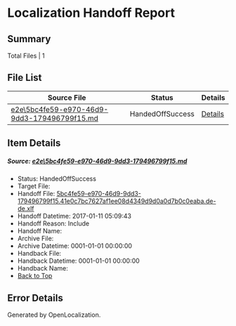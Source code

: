 # <a name='report-top'></a> Localization Handoff Report

## Summary
 Total Files | 1

## File List
 Source File | Status | Details 
 ----------- | ------ | ------- 
 [e2e\5bc4fe59-e970-46d9-9dd3-179496799f15.md](https://github.com/OpenLocalizationTestOrg/ol-test0/blob/dc4a1f049d76ff1a8f358731970f033a14de05a2/e2e/5bc4fe59-e970-46d9-9dd3-179496799f15.md) | HandedOffSuccess | [Details](#81620d73437d500bd3747aa52c3b9426e9767a901)

## Item Details
##### <a name='81620d73437d500bd3747aa52c3b9426e9767a901'></a> Source: [e2e\5bc4fe59-e970-46d9-9dd3-179496799f15.md](https://github.com/OpenLocalizationTestOrg/ol-test0/blob/dc4a1f049d76ff1a8f358731970f033a14de05a2/e2e/5bc4fe59-e970-46d9-9dd3-179496799f15.md)
* Status: HandedOffSuccess
* Target File: 
* Handoff File: [5bc4fe59-e970-46d9-9dd3-179496799f15.41e0c7bc7627af1ee08d4349d9d0a0d7b0c0eaba.de-de.xlf](https://github.com/OpenLocalizationTestOrg/ol-test0-handoff/blob/de3fa4ea0b4b0e4dfedd4b1df580878a034c8fc0/ol-handoff/OpenLocalizationTestOrg/ol-test0-dede/shujia/ht/5bc4fe59-e970-46d9-9dd3-179496799f15.41e0c7bc7627af1ee08d4349d9d0a0d7b0c0eaba.de-de.xlf)
* Handoff Datetime: 2017-01-11 05:09:43
* Handoff Reason: Include
* Handoff Name: 
* Archive File: 
* Archive Datetime: 0001-01-01 00:00:00
* Handback File: 
* Handback Datetime: 0001-01-01 00:00:00
* Handback Name: 
* [Back to Top](#report-top)


## Error Details

Generated by OpenLocalization.
